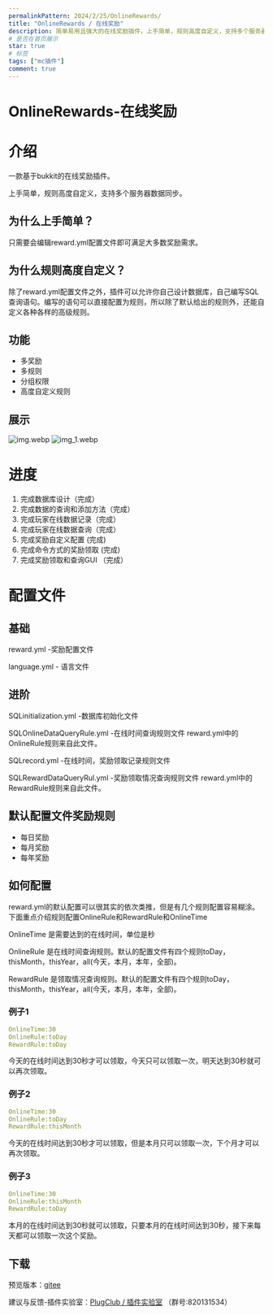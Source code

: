 ```yaml
---
permalinkPattern: 2024/2/25/OnlineRewards/
title: "OnlineRewards / 在线奖励"
description: 简单易用且强大的在线奖励插件，上手简单，规则高度自定义，支持多个服务器数据同步。
# 是否在首页展示
star: true
# 标签
tags: ["mc插件"]
comment: true
---
```


# OnlineRewards-在线奖励

# 介绍
一款基于bukkit的在线奖励插件。

上手简单，规则高度自定义，支持多个服务器数据同步。

## 为什么上手简单？
只需要会编辑reward.yml配置文件即可满足大多数奖励需求。
## 为什么规则高度自定义？
除了reward.yml配置文件之外，插件可以允许你自己设计数据库，自己编写SQL查询语句。编写的语句可以直接配置为规则，所以除了默认给出的规则外，还能自定义各种各样的高级规则。


## 功能
- 多奖励
- 多规则
- 分组权限
- 高度自定义规则

## 展示
![img.webp](./imgs/img.webp)
![img_1.webp](./imgs/img_1.webp)

# 进度
1. 完成数据库设计（完成）
2. 完成数据的查询和添加方法（完成）
3. 完成玩家在线数据记录（完成）
4. 完成玩家在线数据查询（完成）
5. 完成奖励自定义配置 (完成)
6. 完成命令方式的奖励领取 (完成)
8. 完成奖励领取和查询GUI （完成）

# 配置文件

## 基础
reward.yml  -奖励配置文件

language.yml  - 语言文件

## 进阶
SQLinitialization.yml  -数据库初始化文件

SQLOnlineDataQueryRule.yml  -在线时间查询规则文件 reward.yml中的OnlineRule规则来自此文件。

SQLrecord.yml  -在线时间，奖励领取记录规则文件

SQLRewardDataQueryRul.yml  -奖励领取情况查询规则文件 reward.yml中的RewardRule规则来自此文件。

## 默认配置文件奖励规则
- 每日奖励
- 每月奖励
- 每年奖励

## 如何配置
reward.yml的默认配置可以很其实的依次类推，但是有几个规则配置容易糊涂。下面重点介绍规则配置OnlineRule和RewardRule和OnlineTime

OnlineTime 是需要达到的在线时间，单位是秒

OnlineRule 是在线时间查询规则。默认的配置文件有四个规则toDay，thisMonth，thisYear，all(今天，本月，本年，全部)。

RewardRule 是领取情况查询规则。默认的配置文件有四个规则toDay，thisMonth，thisYear，all(今天，本月，本年，全部)。


### 例子1
``` yaml
OnlineTime:30
OnlineRule:toDay
RewardRule:toDay
```
今天的在线时间达到30秒才可以领取，今天只可以领取一次，明天达到30秒就可以再次领取。

### 例子2
``` yaml
OnlineTime:30
OnlineRule:toDay
RewardRule:thisMonth
```
今天的在线时间达到30秒才可以领取，但是本月只可以领取一次，下个月才可以再次领取。

### 例子3
``` yaml
OnlineTime:30
OnlineRule:thisMonth
RewardRule:toDay
```
本月的在线时间达到30秒就可以领取，只要本月的在线时间达到30秒，接下来每天都可以领取一次这个奖励。


## 下载
预览版本：[gitee](https://gitee.com/jja8/OnlineRewards/releases/) 

建议与反馈-插件实验室：[PlugClub / 插件实验室](https://jq.qq.com/?_wv=1027&k=LyeQlfSK) （群号:820131534）























